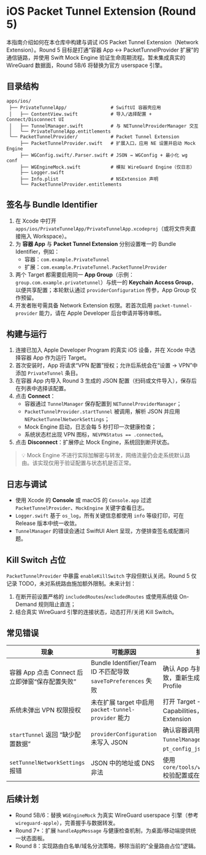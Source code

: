 # iOS Packet Tunnel Extension (Round 5)

本指南介绍如何在本仓库中构建与调试 iOS Packet Tunnel Extension（Network Extension）。Round 5 目标是打通“容器 App ↔ PacketTunnelProvider 扩展”的通信链路，并使用 Swift Mock Engine 验证生命周期流程。暂未集成真实的 WireGuard 数据面，Round 5B/6 将替换为官方 userspace 引擎。

## 目录结构

```
apps/ios/
 ├── PrivateTunnelApp/                # SwiftUI 容器壳应用
 │   ├── ContentView.swift            # 导入/选择配置 + Connect/Disconnect UI
 │   ├── TunnelManager.swift          # 与 NETunnelProviderManager 交互
 │   └── PrivateTunnelApp.entitlements
 └── PacketTunnelProvider/            # Packet Tunnel Extension
     ├── PacketTunnelProvider.swift   # 扩展入口，应用 NE 设置并启动 Mock Engine
     ├── WGConfig.swift/.Parser.swift # JSON → WGConfig + 最小化 wg conf
     ├── WGEngineMock.swift           # 模拟 WireGuard Engine（仅日志）
     ├── Logger.swift
     ├── Info.plist                   # NSExtension 声明
     └── PacketTunnelProvider.entitlements
```

## 签名与 Bundle Identifier

1. 在 Xcode 中打开 `apps/ios/PrivateTunnelApp/PrivateTunnelApp.xcodeproj`（或将文件夹直接拖入 Workspace）。
2. 为 **容器 App** 与 **Packet Tunnel Extension** 分别设置唯一的 Bundle Identifier，例如：
   - 容器：`com.example.PrivateTunnel`
   - 扩展：`com.example.PrivateTunnel.PacketTunnelProvider`
3. 两个 Target 都需要启用同一 **App Group**（示例：`group.com.example.privatetunnel`）与统一的 **Keychain Access Group**，以便共享配置；本轮默认通过 `providerConfiguration` 传参，App Group 仅作预留。
4. 开发者账号需具备 Network Extension 权限。若首次启用 `packet-tunnel-provider` 能力，请在 Apple Developer 后台申请并等待审核。

## 构建与运行

1. 连接已加入 Apple Developer Program 的真实 iOS 设备，并在 Xcode 中选择容器 App 作为运行 Target。
2. 首次安装时，App 将请求“VPN 配置”授权；允许后系统会在“设置 → VPN”中添加 `PrivateTunnel` 条目。
3. 在容器 App 内导入 Round 3 生成的 JSON 配置（扫码或文件导入），保存后在列表中选择该配置。
4. 点击 **Connect**：
   - 容器通过 `TunnelManager` 保存配置到 `NETunnelProviderManager`；
   - `PacketTunnelProvider.startTunnel` 被调用，解析 JSON 并应用 `NEPacketTunnelNetworkSettings`；
   - Mock Engine 启动，日志会每 5 秒打印一次健康检查；
   - 系统状态栏出现 VPN 图标，`NEVPNStatus == .connected`。
5. 点击 **Disconnect**：扩展停止 Mock Engine，系统回到断开状态。

> 💡 Mock Engine 不进行实际加解密与转发，网络流量仍会走系统默认路由。该实现仅用于验证配置与状态机是否正常。

## 日志与调试

- 使用 Xcode 的 **Console** 或 macOS 的 `Console.app` 过滤 `PacketTunnelProvider`、`MockEngine` 关键字查看日志。
- `Logger.swift` 基于 `os_log`，所有关键信息都使用 `info` 等级打印，可在 Release 版本中统一收敛。
- `TunnelManager` 的错误会通过 SwiftUI Alert 呈现，方便排查签名或配置问题。

## Kill Switch 占位

`PacketTunnelProvider` 中暴露 `enableKillSwitch` 字段但默认关闭。Round 5 仅记录 TODO，未对系统路由施加额外限制。未来计划：

1. 在断开前设置严格的 `includedRoutes`/`excludedRoutes` 或使用系统级 On-Demand 规则阻止直连；
2. 结合真实 WireGuard 引擎的连接状态，动态打开/关闭 Kill Switch。

## 常见错误

| 现象 | 可能原因 | 排查建议 |
| --- | --- | --- |
| 容器 App 点击 Connect 后立即弹窗“保存配置失败” | Bundle Identifier/Team ID 不匹配导致 `saveToPreferences` 失败 | 确认 App 与扩展的签名证书一致，重新生成 Provisioning Profile |
| 系统未弹出 VPN 权限授权 | 未在扩展 target 中启用 `packet-tunnel-provider` 能力 | 打开 Target → Signing & Capabilities，勾选 Network Extension |
| `startTunnel` 返回 “缺少配置数据” | `providerConfiguration` 未写入 JSON | 确认容器调用 `TunnelManager.save` 成功且 `pt_config_json` 字段存在 |
| `setTunnelNetworkSettings` 报错 | JSON 中的地址或 DNS 非法 | 使用 `core/tools/validate_config.py` 校验配置或在 UI 内重新导入 |

## 后续计划

- Round 5B/6：替换 `WGEngineMock` 为真实 WireGuard userspace 引擎（参考 `wireguard-apple`），完善握手与数据转发。
- Round 7+：扩展 `handleAppMessage` 与健康检查机制，为桌面/移动端提供统一状态面板。
- Round 8：实现路由白名单/域名分流策略，移除当前的“全量路由占位”逻辑。

